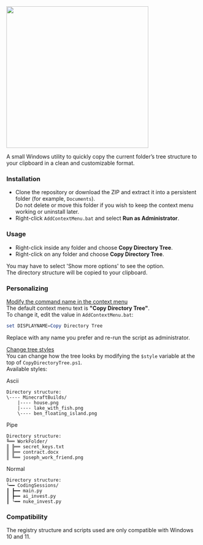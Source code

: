  <div align="left">
    <img src="https://github.com/user-attachments/assets/b6e9ee07-cad0-4c18-9277-25839b8c6af4" height="370px">
</div>

A small Windows utility to quickly copy the current folder’s tree structure to your clipboard in a clean and customizable format.

### Installation
- Clone the repository or download the ZIP and extract it into a persistent folder (for example, `Documents`).  
Do not delete or move this folder if you wish to keep the context menu working or uninstall later.  
- Right-click `AddContextMenu.bat` and select **Run as Administrator**.  

### Usage
- Right-click inside any folder and choose **Copy Directory Tree**.  
- Right-click on any folder and choose **Copy Directory Tree**.  

You may have to select 'Show more options' to see the option.  
The directory structure will be copied to your clipboard.

### Personalizing

<ins>Modify the command name in the context menu</ins><br>
The default context menu text is **"Copy Directory Tree"**.  
To change it, edit the value in `AddContextMenu.bat`:  
```powershell
set DISPLAYNAME=Copy Directory Tree
```

Replace with any name you prefer and re-run the script as administrator.

<ins>Change tree styles</ins><br>
You can change how the tree looks by modifying the `$style` variable at the top of `CopyDirectoryTree.ps1`.  
Available styles:

Ascii
```plaintext
Directory structure:
\---- MinecraftBuilds/
    |---- house.png
    |---- lake_with_fish.png
    \---- ben_floating_island.png
```

Pipe
```plaintext
Directory structure:
╚══ WorkFolder/
║ ╠══ secret_keys.txt
║ ╠══ contract.docx
║ ╚══ joseph_work_friend.png
```

Normal
```plaintext
Directory structure:
╰━━ CodingSessions/
┃ ┣━━ main.py
┃ ┣━━ ai_invest.py
┃ ╰━━ nuke_invest.py
```

### Compatibility
The registry structure and scripts used are only compatible with Windows 10 and 11.
